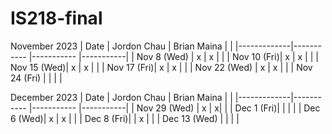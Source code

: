 # IS218-final
November 2023
| Date        | Jordon Chau | Brian Maina |           |
|-------------|-----------  |-----------  |-----------|
| Nov 8 (Wed) |     x       |    x         |           |
| Nov 10 (Fri)|     x        |    x         |           |
| Nov 15 (Wed)|     x        |    x         |           |
| Nov 17 (Fri)|     x        |        x     |           |
| Nov 22 (Wed) |     x       |       x      |           |  <!-- Skipped for Thanksgiving -->
| Nov 24 (Fri) |            |             |           |  <!-- Skipped for Thanksgiving -->


December 2023
| Date        | Jordon Chau | Brian Maina |           |
|-------------|-----------  |-----------  |-----------|
| Nov 29 (Wed) |     x       |     x|           |
| Dec 1 (Fri)|             |             |           |
| Dec 6 (Wed)|       x      |    x         |           |
| Dec 8 (Fri)|             |        x     |           |
| Dec 13 (Wed) |            |             |           | 




